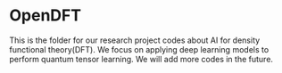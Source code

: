 # OpenDFT

This is the folder for our research project codes about AI for density functional theory(DFT). We focus on applying deep learning models to perform quantum tensor learning. We will add more codes in the future.
